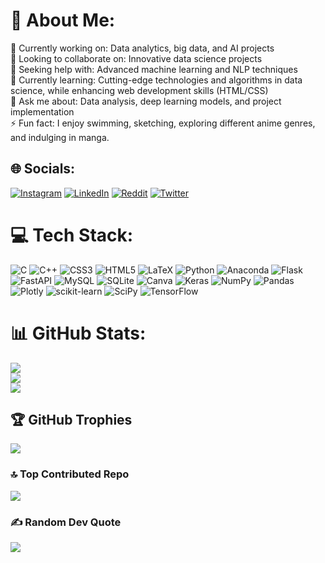 
# 💫 About Me:
🔭 Currently working on: Data analytics, big data, and AI projects<br>👯 Looking to collaborate on: Innovative data science projects<br>🤝 Seeking help with: Advanced machine learning and NLP techniques<br>🌱 Currently learning: Cutting-edge technologies and algorithms in data science, while enhancing web development skills (HTML/CSS)<br>💬 Ask me about: Data analysis, deep learning models, and project implementation<br>⚡ Fun fact: I enjoy swimming, sketching, exploring different anime genres, and indulging in manga.


## 🌐 Socials:
[![Instagram](https://img.shields.io/badge/Instagram-%23E4405F.svg?logo=Instagram&logoColor=white)](https://instagram.com/absterjr) [![LinkedIn](https://img.shields.io/badge/LinkedIn-%230077B5.svg?logo=linkedin&logoColor=white)](https://linkedin.com/in/absterjr) [![Reddit](https://img.shields.io/badge/Reddit-%23FF4500.svg?logo=Reddit&logoColor=white)](https://reddit.com/user/absterjr) [![Twitter](https://img.shields.io/badge/Twitter-%231DA1F2.svg?logo=Twitter&logoColor=white)](https://twitter.com/AbsterJr) 

# 💻 Tech Stack:
![C](https://img.shields.io/badge/c-%2300599C.svg?style=plastic&logo=c&logoColor=white) ![C++](https://img.shields.io/badge/c++-%2300599C.svg?style=plastic&logo=c%2B%2B&logoColor=white) ![CSS3](https://img.shields.io/badge/css3-%231572B6.svg?style=plastic&logo=css3&logoColor=white) ![HTML5](https://img.shields.io/badge/html5-%23E34F26.svg?style=plastic&logo=html5&logoColor=white) ![LaTeX](https://img.shields.io/badge/latex-%23008080.svg?style=plastic&logo=latex&logoColor=white) ![Python](https://img.shields.io/badge/python-3670A0?style=plastic&logo=python&logoColor=ffdd54) ![Anaconda](https://img.shields.io/badge/Anaconda-%2344A833.svg?style=plastic&logo=anaconda&logoColor=white) ![Flask](https://img.shields.io/badge/flask-%23000.svg?style=plastic&logo=flask&logoColor=white) ![FastAPI](https://img.shields.io/badge/FastAPI-005571?style=plastic&logo=fastapi) ![MySQL](https://img.shields.io/badge/mysql-%2300f.svg?style=plastic&logo=mysql&logoColor=white) ![SQLite](https://img.shields.io/badge/sqlite-%2307405e.svg?style=plastic&logo=sqlite&logoColor=white) ![Canva](https://img.shields.io/badge/Canva-%2300C4CC.svg?style=plastic&logo=Canva&logoColor=white) ![Keras](https://img.shields.io/badge/Keras-%23D00000.svg?style=plastic&logo=Keras&logoColor=white) ![NumPy](https://img.shields.io/badge/numpy-%23013243.svg?style=plastic&logo=numpy&logoColor=white) ![Pandas](https://img.shields.io/badge/pandas-%23150458.svg?style=plastic&logo=pandas&logoColor=white) ![Plotly](https://img.shields.io/badge/Plotly-%233F4F75.svg?style=plastic&logo=plotly&logoColor=white) ![scikit-learn](https://img.shields.io/badge/scikit--learn-%23F7931E.svg?style=plastic&logo=scikit-learn&logoColor=white) ![SciPy](https://img.shields.io/badge/SciPy-%230C55A5.svg?style=plastic&logo=scipy&logoColor=%white) ![TensorFlow](https://img.shields.io/badge/TensorFlow-%23FF6F00.svg?style=plastic&logo=TensorFlow&logoColor=white)

# 📊 GitHub Stats:
![](https://github-readme-stats.vercel.app/api?username=absterjr&theme=dracula&hide_border=true&include_all_commits=true&count_private=true)<br/>
![](https://github-readme-streak-stats.herokuapp.com/?user=absterjr&theme=dracula&hide_border=true)<br/>
![](https://github-readme-stats.vercel.app/api/top-langs/?username=absterjr&theme=dracula&hide_border=true&include_all_commits=true&count_private=true&layout=compact)

## 🏆 GitHub Trophies
![](https://github-profile-trophy.vercel.app/?username=absterjr&theme=dracula&no-frame=true&no-bg=false&margin-w=4)

### 🔝 Top Contributed Repo
![](https://github-contributor-stats.vercel.app/api?username=absterjr&limit=5&theme=dracula&combine_all_yearly_contributions=true)

### ✍️ Random Dev Quote
![](https://quotes-github-readme.vercel.app/api?type=horizontal&theme=radical)


<!-- Proudly created with GPRM ( https://gprm.itsvg.in ) -->

